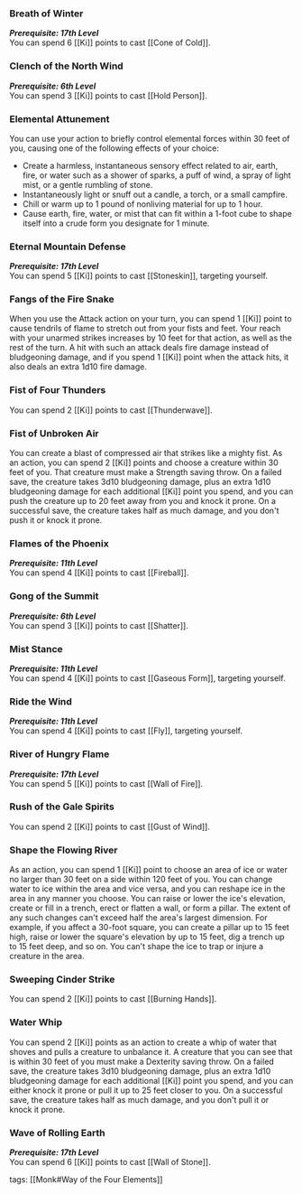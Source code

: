 ### Breath of Winter

**_Prerequisite: 17th Level_**  
You can spend 6 [[Ki]] points to cast [[Cone of Cold]].

### Clench of the North Wind

**_Prerequisite: 6th Level_**  
You can spend 3 [[Ki]] points to cast [[Hold Person]].

### Elemental Attunement

You can use your action to briefly control elemental forces within 30 feet of you, causing one of the following effects of your choice:

-   Create a harmless, instantaneous sensory effect related to air, earth, fire, or water such as a shower of sparks, a puff of wind, a spray of light mist, or a gentle rumbling of stone.
-   Instantaneously light or snuff out a candle, a torch, or a small campfire.
-   Chill or warm up to 1 pound of nonliving material for up to 1 hour.
-   Cause earth, fire, water, or mist that can fit within a 1-foot cube to shape itself into a crude form you designate for 1 minute.

### Eternal Mountain Defense

**_Prerequisite: 17th Level_**  
You can spend 5 [[Ki]] points to cast [[Stoneskin]], targeting yourself.

### Fangs of the Fire Snake

When you use the Attack action on your turn, you can spend 1 [[Ki]] point to cause tendrils of flame to stretch out from your fists and feet. Your reach with your unarmed strikes increases by 10 feet for that action, as well as the rest of the turn. A hit with such an attack deals fire damage instead of bludgeoning damage, and if you spend 1 [[Ki]] point when the attack hits, it also deals an extra 1d10 fire damage.

### Fist of Four Thunders

You can spend 2 [[Ki]] points to cast [[Thunderwave]].

### Fist of Unbroken Air

You can create a blast of compressed air that strikes like a mighty fist. As an action, you can spend 2 [[Ki]] points and choose a creature within 30 feet of you. That creature must make a Strength saving throw. On a failed save, the creature takes 3d10 bludgeoning damage, plus an extra 1d10 bludgeoning damage for each additional [[Ki]] point you spend, and you can push the creature up to 20 feet away from you and knock it prone. On a successful save, the creature takes half as much damage, and you don't push it or knock it prone.

### Flames of the Phoenix

**_Prerequisite: 11th Level_**  
You can spend 4 [[Ki]] points to cast [[Fireball]].

### Gong of the Summit

**_Prerequisite: 6th Level_**  
You can spend 3 [[Ki]] points to cast [[Shatter]].

### Mist Stance

**_Prerequisite: 11th Level_**  
You can spend 4 [[Ki]] points to cast [[Gaseous Form]], targeting yourself.

### Ride the Wind

**_Prerequisite: 11th Level_**  
You can spend 4 [[Ki]] points to cast [[Fly]], targeting yourself.

### River of Hungry Flame

**_Prerequisite: 17th Level_**  
You can spend 5 [[Ki]] points to cast [[Wall of Fire]].

### Rush of the Gale Spirits

You can spend 2 [[Ki]] points to cast [[Gust of Wind]].

### Shape the Flowing River

As an action, you can spend 1 [[Ki]] point to choose an area of ice or water no larger than 30 feet on a side within 120 feet of you. You can change water to ice within the area and vice versa, and you can reshape ice in the area in any manner you choose. You can raise or lower the ice's elevation, create or fill in a trench, erect or flatten a wall, or form a pillar. The extent of any such changes can't exceed half the area's largest dimension. For example, if you affect a 30-foot square, you can create a pillar up to 15 feet high, raise or lower the square's elevation by up to 15 feet, dig a trench up to 15 feet deep, and so on. You can't shape the ice to trap or injure a creature in the area.

### Sweeping Cinder Strike

You can spend 2 [[Ki]] points to cast [[Burning Hands]].

### Water Whip

You can spend 2 [[Ki]] points as an action to create a whip of water that shoves and pulls a creature to unbalance it. A creature that you can see that is within 30 feet of you must make a Dexterity saving throw. On a failed save, the creature takes 3d10 bludgeoning damage, plus an extra 1d10 bludgeoning damage for each additional [[Ki]] point you spend, and you can either knock it prone or pull it up to 25 feet closer to you. On a successful save, the creature takes half as much damage, and you don't pull it or knock it prone.

### Wave of Rolling Earth

**_Prerequisite: 17th Level_**  
You can spend 6 [[Ki]] points to cast [[Wall of Stone]].

tags: [[Monk#Way of the Four Elements]]